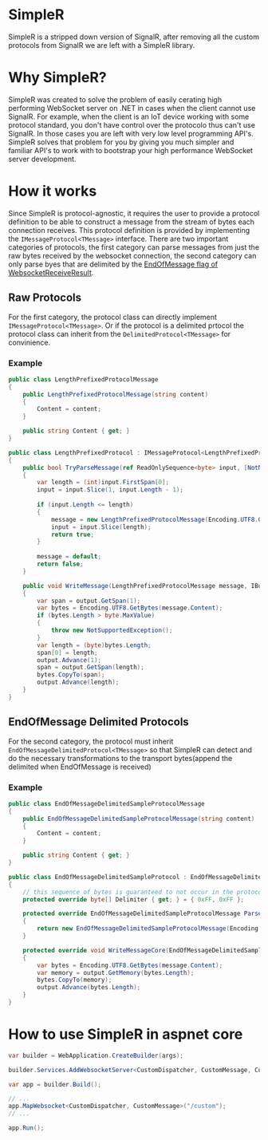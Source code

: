# SimpleR
SimpleR is a stripped down version of SignalR, after removing all the custom protocols from SignalR we are left with a SimpleR library.

# Why SimpleR?
SimpleR was created to solve the problem of easily cerating high performing WebSocket server on .NET in cases when the client cannot use SignalR. For example, when the client is an IoT device working with some protocol standard, you don't have control over the protocolo thus can't use SignalR. In those cases you are left with very low level programming API's. SimpleR solves that problem for you by giving you much simpler and familiar API's to work with to bootstrap your high performance WebSocket server development.

# How it works
Since SimpleR is protocol-agnostic, it requires the user to provide a protocol definition to be able to construct a message from the stream of bytes each connection receives. This protocol definition is provided by implementing the `IMessageProtocol<TMessage>` interface.
There are two important categories of protocols, the first category can parse messages from just the raw bytes received by the websocket connection, the second category can only parse byes that are delimited by the [EndOfMessage flag of WebsocketReceiveResult](https://learn.microsoft.com/en-Us/dotnet/api/system.net.websockets.websocketreceiveresult).
## Raw Protocols
For the first category, the protocol class can directly implement `IMessageProtocol<TMessage>`. Or if the protocol is a delimited prtocol the protocol class can inherit from the `DelimitedProtocol<TMessage>` for convinience.

### Example

```cs
public class LengthPrefixedProtocolMessage
{
    public LengthPrefixedProtocolMessage(string content)
    {
        Content = content;
    }

    public string Content { get; }
}

public class LengthPrefixedProtocol : IMessageProtocol<LengthPrefixedProtocolMessage>
{
    public bool TryParseMessage(ref ReadOnlySequence<byte> input, [NotNullWhen(true)]out LengthPrefixedProtocolMessage? message)
    {
        var length = (int)input.FirstSpan[0];
        input = input.Slice(1, input.Length - 1);
        
        if (input.Length <= length)
        {
            message = new LengthPrefixedProtocolMessage(Encoding.UTF8.GetString(input.Slice(0, length)));
            input = input.Slice(length);
            return true;
        }
        
        message = default;
        return false;
    }

    public void WriteMessage(LengthPrefixedProtocolMessage message, IBufferWriter<byte> output)
    {
        var span = output.GetSpan(1);
        var bytes = Encoding.UTF8.GetBytes(message.Content);
        if (bytes.Length > byte.MaxValue)
        {
            throw new NotSupportedException();
        }
        var length = (byte)bytes.Length;
        span[0] = length;
        output.Advance(1);
        span = output.GetSpan(length);
        bytes.CopyTo(span);
        output.Advance(length);
    }
}
```

## EndOfMessage Delimited Protocols
For the second category, the protocol must inherit `EndOfMessageDelimitedProtocol<TMessage>` so that SimpleR can detect and do the necessary transformations to the transport bytes(append the delimited when EndOfMessage is received)

### Example
```cs
public class EndOfMessageDelimitedSampleProtocolMessage
{
    public EndOfMessageDelimitedSampleProtocolMessage(string content)
    {
        Content = content;
    }

    public string Content { get; }
}

public class EndOfMessageDelimitedSampleProtocol : EndOfMessageDelimitedProtocol<EndOfMessageDelimitedSampleProtocolMessage>
{
    // this sequence of bytes is guaranteed to not occur in the protocol bytes
    protected override byte[] Delimiter { get; } = { 0xFF, 0xFF };

    protected override EndOfMessageDelimitedSampleProtocolMessage ParseMessage(ReadOnlySpan<byte> span)
    {
        return new EndOfMessageDelimitedSampleProtocolMessage(Encoding.UTF8.GetString(span));
    }

    protected override void WriteMessageCore(EndOfMessageDelimitedSampleProtocolMessage message, IBufferWriter<byte> output)
    {
        var bytes = Encoding.UTF8.GetBytes(message.Content);
        var memory = output.GetMemory(bytes.Length);
        bytes.CopyTo(memory);
        output.Advance(bytes.Length);
    }
}
```

# How to use SimpleR in aspnet core

```cs
var builder = WebApplication.CreateBuilder(args);

builder.Services.AddWebsocketServer<CustomDispatcher, CustomMessage, CustomProtocol>();

var app = builder.Build();

// ...
app.MapWebsocket<CustomDispatcher, CustomMessage>("/custom");
// ...

app.Run();
```

